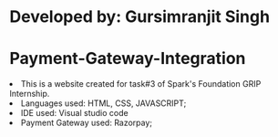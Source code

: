 # Developed by:  Gursimranjit Singh
# Payment-Gateway-Integration
<li> This is a website created for task#3 of Spark's Foundation GRIP Internship.
<li> Languages used: HTML, CSS, JAVASCRIPT;
<li> IDE used: Visual studio code  
<li> Payment Gateway used: Razorpay;

